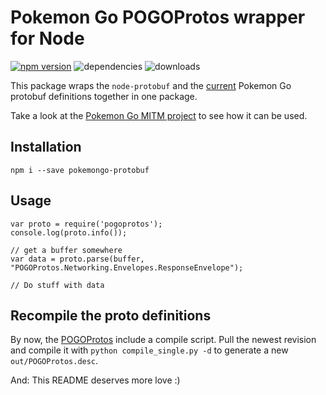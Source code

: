 # Pokemon Go POGOProtos wrapper for Node
[![npm version](https://badge.fury.io/js/pogoprotos.svg)](https://badge.fury.io/js/pogoprotos)
![dependencies](https://david-dm.org/rastapasta/pokemon-go-protobuf-node.svg)
![downloads](https://img.shields.io/npm/dm/pogoprotos.svg)

This package wraps the `node-protobuf` and the [current](https://github.com/AeonLucid/POGOProtos) Pokemon Go protobuf definitions together in one package.

Take a look at the [Pokemon Go MITM project](https://github.com/rastapasta/pokemon-go-mitm-node) to see how it can be used.

## Installation

```
npm i --save pokemongo-protobuf
```

## Usage

```
var proto = require('pogoprotos');
console.log(proto.info());

// get a buffer somewhere
var data = proto.parse(buffer, "POGOProtos.Networking.Envelopes.ResponseEnvelope");

// Do stuff with data
```

## Recompile the proto definitions

By now, the [POGOProtos](https://github.com/AeonLucid/POGOProtos) include a compile script.
Pull the newest revision and compile it with `python compile_single.py -d` to generate a new
`out/POGOProtos.desc`.

And: This README deserves more love :)

